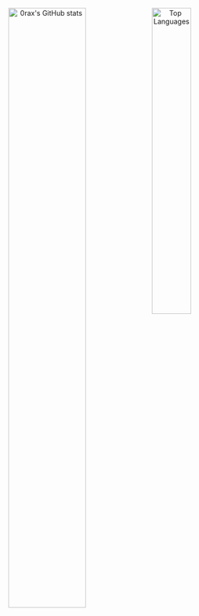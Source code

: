 <p align="center">
  <picture>
    <source 
      srcset="https://github-readme-stats.vercel.app/api?username=0rax&count_private=true&show_icons=true&cache_seconds=86400&theme=github_dark"
      media="(prefers-color-scheme: dark)"
    />
    <source
      srcset="https://github-readme-stats.vercel.app/api?username=0rax&count_private=true&show_icons=true&cache_seconds=86400"
      media="(prefers-color-scheme: light), (prefers-color-scheme: no-preference)"
    />
    <img align="top" width="56%" alt="0rax's GitHub stats" src="https://github-readme-stats.vercel.app/api?username=0rax&count_private=true&show_icons=true&cache_seconds=86400" />
  </picture>
  &nbsp;
  <picture width="40%">
    <source 
      srcset="https://github-readme-stats.vercel.app/api/top-langs/?username=0rax&layout=compact&exclude_repo=dotfiles&langs_count=8&hide=ruby&cache_seconds=86400&theme=github_dark"
      media="(prefers-color-scheme: dark)"
    />
    <source
      srcset="https://github-readme-stats.vercel.app/api/top-langs/?username=0rax&layout=compact&exclude_repo=dotfiles&langs_count=8&hide=ruby&cache_seconds=86400"
      media="(prefers-color-scheme: light), (prefers-color-scheme: no-preference)"
    />
    <img align="top" width="40%" alt="Top Languages" src="https://github-readme-stats.vercel.app/api/top-langs/?username=0rax&layout=compact&exclude_repo=dotfiles&langs_count=8&hide=ruby&cache_seconds=86400" />
  </picture>
</p>
